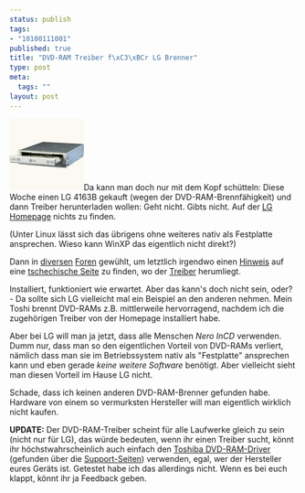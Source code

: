 ```yaml
--- 
status: publish
tags: 
- "10100111001"
published: true
title: "DVD-RAM Treiber f\xC3\xBCr LG Brenner"
type: post
meta: 
  tags: ""
layout: post
---
```

<img src='/media/wp/050701lg4163b.jpg' alt='LG 4163B' class="alignleft" />Da kann man doch nur mit dem Kopf schütteln: Diese Woche einen LG 4163B gekauft (wegen der DVD-RAM-Brennfähigkeit) und dann Treiber herunterladen wollen: Geht nicht. Gibts nicht. Auf der <a href="http://www.lge.com/support/software_gcsc.jsp">LG Homepage</a> nichts zu finden.

(Unter Linux lässt sich das übrigens ohne weiteres nativ als Festplatte ansprechen. Wieso kann WinXP das eigentlich nicht direkt?)

Dann in <a href="http://www.pcwelt.de/forum/printthread.php?t=157986">diversen</a> <a href="http://www.nickles.de/c/a/forum2-537903779.htm">Foren</a> gewühlt, um letztlich irgendwo einen <a href="http://www.winboard.org/lofiversion/index.php/t25106.html">Hinweis</a> auf eine <a href="http://download.czechcomputer.cz/LG/">tschechische Seite</a> zu finden, wo der <a href="http://download.czechcomputer.cz/LG/DVD-RAM%20driver.rar">Treiber</a> herumliegt.

Installiert, funktioniert wie erwartet. Aber das kann's doch nicht sein, oder? <!--more-->- Da sollte sich LG vielleicht mal ein Beispiel an den anderen nehmen. Mein Toshi brennt DVD-RAMs z.B. mittlerweile hervorragend, nachdem ich die zugehörigen Treiber von der Homepage installiert habe.

Aber bei LG will man ja jetzt, dass alle Menschen <em>Nero InCD</em> verwenden. Dumm nur, dass man so den eigentlichen Vorteil von DVD-RAMs verliert, nämlich dass man sie im Betriebssystem nativ als "Festplatte" ansprechen kann und eben gerade <em>keine weitere Software</em> benötigt. Aber vielleicht sieht man diesen Vorteil im Hause LG nicht.

Schade, dass ich keinen anderen DVD-RAM-Brenner gefunden habe. Hardware von einem so vermurksten Hersteller will man eigentlich wirklich nicht kaufen.

<strong>UPDATE:</strong> Der DVD-RAM-Treiber scheint für alle Laufwerke gleich zu sein (nicht nur für LG), das würde bedeuten, wenn ihr einen Treiber sucht, könnt ihr höchstwahrscheinlich auch einfach den <a href="http://support.toshiba-tro.de/tools/Satellite/sm30x/win-xp/dvd-ram/dvdram-sm30-xp-3100-ge.zip">Toshiba DVD-RAM-Driver</a> (gefunden über die <a href="http://de.computers.toshiba-europe.com/cgi-bin/ToshibaCSG/download_drivers_bios.jsp?service=DE">Support-Seiten</a>) verwenden, egal, wer der Hersteller eures Geräts ist. Getestet habe ich das allerdings nicht. Wenn es bei euch klappt, könnt ihr ja Feedback geben.
